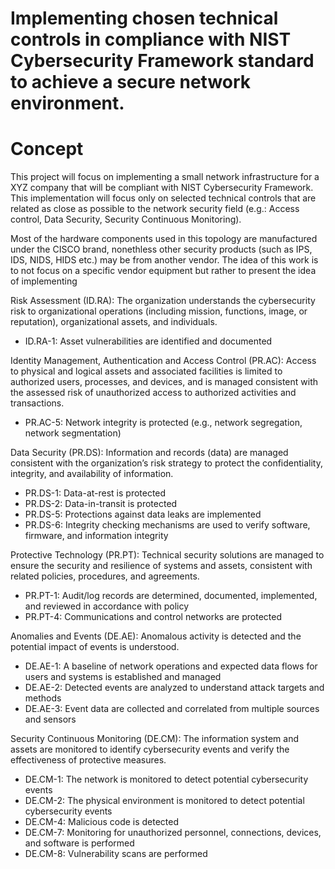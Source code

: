# Implementing chosen technical controls in compliance with NIST Cybersecurity Framework standard to achieve a secure network environment. 

# Concept 

This project will focus on implementing a small network infrastructure for a XYZ company that will be compliant with NIST Cybersecurity Framework. This implementation will focus only on selected technical controls that are related as close as possible to the network security field (e.g.: Access control, Data Security, Security Continuous Monitoring). 

Most of the hardware components used in this topology are manufactured under the CISCO brand, nonethless other security products (such as IPS, IDS, NIDS, HIDS etc.) may be from another vendor. The idea of this work is to not focus on a specific vendor equipment but rather to present the idea of implementing 


Risk Assessment (ID.RA): The organization understands the cybersecurity risk to organizational operations (including mission, functions, image, or reputation), organizational assets, and individuals.

- ID.RA-1: Asset vulnerabilities are identified and documented


Identity Management, Authentication and Access Control (PR.AC): Access to physical and logical assets and associated facilities is limited to authorized users, processes, and devices, and is managed consistent with the assessed risk of unauthorized access to authorized activities and transactions.

- PR.AC-5: Network integrity is protected (e.g., network segregation, network segmentation)

Data Security (PR.DS): Information and records (data) are managed consistent with the organization’s risk strategy to protect the confidentiality, integrity, and availability of information.

- PR.DS-1: Data-at-rest is protected
- PR.DS-2: Data-in-transit is protected
- PR.DS-5: Protections against data leaks are implemented
- PR.DS-6: Integrity checking mechanisms are used to verify software, firmware, and information integrity


Protective Technology (PR.PT): Technical security solutions are managed to ensure the security and resilience of systems and assets, consistent with related policies, procedures, and agreements.

- PR.PT-1: Audit/log records are determined, documented, implemented, and reviewed in accordance with policy
- PR.PT-4: Communications and control networks are protected



Anomalies and Events (DE.AE): Anomalous activity is detected and the potential impact of events is understood.

- DE.AE-1: A baseline of network operations and expected data flows for users and systems is established and managed
- DE.AE-2: Detected events are analyzed to understand attack targets and methods
- DE.AE-3: Event data are collected and correlated from multiple sources and sensors


Security Continuous Monitoring (DE.CM): The information system and assets are monitored to identify cybersecurity events and verify the effectiveness of protective measures.

- DE.CM-1: The network is monitored to detect potential cybersecurity events
- DE.CM-2: The physical environment is monitored to detect potential cybersecurity events
- DE.CM-4: Malicious code is detected
- DE.CM-7: Monitoring for unauthorized personnel, connections, devices, and software is performed
- DE.CM-8: Vulnerability scans are performed

